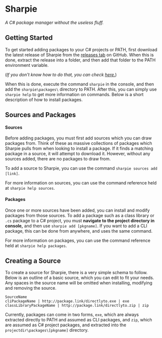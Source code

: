 # Sharpie
*A C# package manager without the useless fluff.*

## Getting Started
To get started adding packages to your C# projects or PATH, first download the latest release of Sharpie from the [releases tab]() on GitHub. When this is done, extract the release into a folder, and then add that folder to the PATH environment variable.

(*If you don't know how to do that, you can check [here.](https://docs.alfresco.com/4.2/tasks/fot-addpath.html)*)

When this is done, execute the command `sharpie` in the console, and then add the `sharpie\packages\` directory to PATH. After this, you can simply use `sharpie help` to get more information on commands. Below is a short description of how to install packages.

## Sources and Packages
#### Sources
Before adding packages, you must first add sources which you can draw packages from. Think of these as massive collections of packages which Sharpie pulls from when looking to install a package. If it finds a matching package in a source, it will attempt to download it. However, without any sources added, there are no packages to draw from.

To add a source to Sharpie, you can use the command `sharpie sources add [link]`.

For more information on sources, you can use the command reference held at `sharpie help sources`.

#### Packages
Once one or more sources have been added, you can install and modify packages from those sources. To add a package such as a class library or `.cs` package to a C# project, you must **navigate to the project directory in console,** and then use `sharpie add [pkgname]`. If you want to add a CLI package, this can be done from anywhere, and uses the same command.

For more information on packages, you can use the command reference held at `sharpie help packages`.

## Creating a Source
To create a source for Sharpie, there is a very simple schema to follow. Below is an outline of a basic source, which you can edit to fit your needs. Any spaces in the source name will be omitted when installing, modifying and removing the source.

```
SourceName
cliPackageName | http://package.link/directlyto.exe | exe
classLibraryPackageName | http://package.link/directlyto.zip | zip
```

Currently, packages can come in two forms, `exe`, which are always extracted directly to PATH and assumed as CLI packages, and `zip`, which are assumed as C# project packages, and extracted into the `projectdir\packages\[pkgname]` directory.

